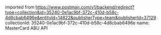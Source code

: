 imported from https://www.postman.com/v1/backend/redirect?type=collection&id=35240-0e1ac9bf-372c-410d-b58c-4d8cbab6496e&entityId=14822&publisherType=team&publisherId=37129
collectionId: 35240-0e1ac9bf-372c-410d-b58c-4d8cbab6496e
name: MasterCard ABU API